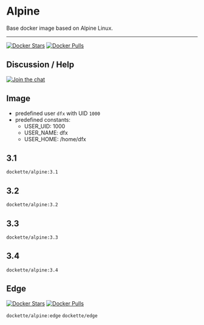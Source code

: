 # Alpine

Base docker image based on Alpine Linux.

-----

[![Docker Stars](https://img.shields.io/docker/stars/dockette/alpine.svg?style=flat)](https://hub.docker.com/r/dockette/alpine/)
[![Docker Pulls](https://img.shields.io/docker/pulls/dockette/alpine.svg?style=flat)](https://hub.docker.com/r/dockette/alpine/)

## Discussion / Help

[![Join the chat](https://img.shields.io/gitter/room/dockette/dockette.svg?style=flat-square)](https://gitter.im/contributte/contributte?utm_source=badge&utm_medium=badge&utm_campaign=pr-badge&utm_content=badge)

## Image

- predefined user `dfx` with UID `1000`
- predefined constants:
    - USER_UID: 1000
    - USER_NAME: dfx
    - USER_HOME: /home/dfx

## 3.1

`dockette/alpine:3.1`

## 3.2

`dockette/alpine:3.2`

## 3.3

`dockette/alpine:3.3`

## 3.4

`dockette/alpine:3.4`

## Edge

[![Docker Stars](https://img.shields.io/docker/stars/dockette/edge.svg?style=flat)](https://hub.docker.com/r/dockette/edge/)
[![Docker Pulls](https://img.shields.io/docker/pulls/dockette/edge.svg?style=flat)](https://hub.docker.com/r/dockette/edge/)

`dockette/alpine:edge`
`dockette/edge`
